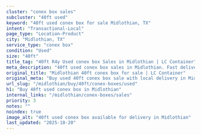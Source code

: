 ```yaml
---
cluster: "conex box sales"
subcluster: "40ft used"
keyword: "40ft used conex box for sale Midlothian, TX"
intent: "Transactional-Local"
page_type: "Location-Product"
city: "Midlothian, TX"
service_type: "conex box"
condition: "Used"
size: "40ft"
title_tag: "40ft R4y Used conex box Sales in Midlothian | LC Container"
meta_description: "40ft used conex box sales in Midlothian. Fast delivery, competitive pricing. Serving conex boxes area. Quote ID: N2Q. Call (214) 524-4168 for your free quote today."
original_title: "Midlothian 40ft conex box for sale | LC Container"
original_meta: "Buy used 40ft conex box sale with local delivery in Midlothian, TX. LC Container — local Since 2003. Request a fast quote today."
url_slug: "/midlothian/buy/40ft/conex-boxes/used"
h1: "Buy 40ft used conex box in Midlothian"
internal_links: "/midlothian/conex-boxes/sales"
priority: 3
notes: ""
noindex: true
image_alt: "40ft used conex box available for delivery in Midlothian"
last_updated: "2025-10-20"
---
```


<!-- TODO: Add unique city/inventory copy, images, and internal links here. -->
